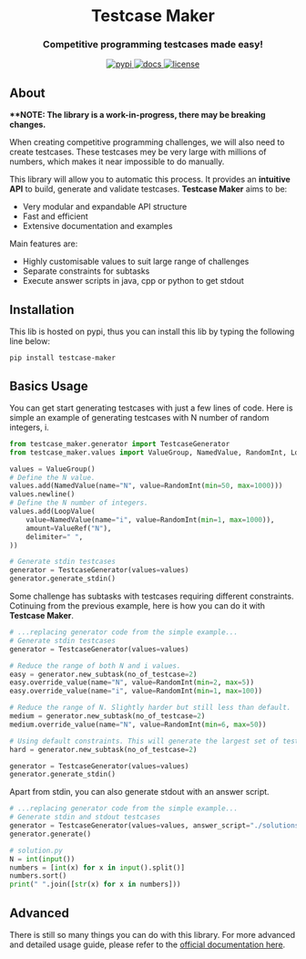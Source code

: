 <div align="center">
    <h1>Testcase Maker</h1>
    <h3>Competitive programming testcases made easy!</h3>
    <a href="https://pypi.org/project/testcase-maker/" target="_blank">
        <img src="https://img.shields.io/pypi/v/testcase-maker" alt="pypi" />
    </a>
    <a href="https://testcase-maker.readthedocs.io/en/stable/" target="_blank">
        <img src="https://img.shields.io/readthedocs/testcase-maker" alt="docs" />
    </a>
    <a href="LICENSE">
        <img src="https://img.shields.io/github/license/benwoo1110/testcase-maker" alt="license" />
    </a>
</div>

## About
**\*\*NOTE:  The library is a work-in-progress, there may be breaking changes.**

When creating competitive programming challenges, we will also need to create testcases. These testcases mey be very
large with millions of numbers, which makes it near impossible to do manually.

This library will allow you to automatic this process. It provides an **intuitive API** to build, generate and validate 
testcases. **Testcase Maker** aims to be:

* Very modular and expandable API structure
* Fast and efficient
* Extensive documentation and examples

Main features are:

* Highly customisable values to suit large range of challenges
* Separate constraints for subtasks
* Execute answer scripts in java, cpp or python to get stdout

## Installation
This lib is hosted on pypi, thus you can install this lib by typing the following line below:
```
pip install testcase-maker
```

## Basics Usage
You can get start generating testcases with just a few lines of code. Here is simple an example of generating testcases
with N number of random integers, i.
```python
from testcase_maker.generator import TestcaseGenerator
from testcase_maker.values import ValueGroup, NamedValue, RandomInt, LoopValue, ValueRef

values = ValueGroup()
# Define the N value.
values.add(NamedValue(name="N", value=RandomInt(min=50, max=1000)))
values.newline()
# Define the N number of integers.
values.add(LoopValue(
    value=NamedValue(name="i", value=RandomInt(min=1, max=1000)),
    amount=ValueRef("N"),
    delimiter=" ",
))

# Generate stdin testcases
generator = TestcaseGenerator(values=values)
generator.generate_stdin()
```

Some challenge has subtasks with testcases requiring different constraints. Cotinuing from the previous example, here is
how you can do it with **Testcase Maker**.
```python
# ...replacing generator code from the simple example...
# Generate stdin testcases
generator = TestcaseGenerator(values=values)

# Reduce the range of both N and i values.
easy = generator.new_subtask(no_of_testcase=2)
easy.override_value(name="N", value=RandomInt(min=2, max=5))
easy.override_value(name="i", value=RandomInt(min=1, max=100))

# Reduce the range of N. Slightly harder but still less than default.
medium = generator.new_subtask(no_of_testcase=2)
medium.override_value(name="N", value=RandomInt(min=6, max=50))

# Using default constraints. This will generate the largest set of testcases.
hard = generator.new_subtask(no_of_testcase=2)

generator = TestcaseGenerator(values=values)
generator.generate_stdin()
```

Apart from stdin, you can also generate stdout with an answer script. 
```python
# ...replacing generator code from the simple example...
# Generate stdin and stdout testcases
generator = TestcaseGenerator(values=values, answer_script="./solutions.py")
generator.generate()
```

```python
# solution.py
N = int(input())
numbers = [int(x) for x in input().split()]
numbers.sort()
print(" ".join([str(x) for x in numbers]))
```

## Advanced
There is still so many things you can do with this library. For more advanced and detailed usage guide, please refer to 
the [official documentation here](https://testcase-maker.readthedocs.io/en/stable/).
